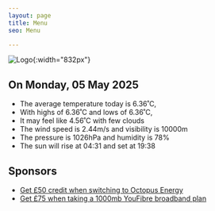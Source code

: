 ```yaml
---
layout: page
title: Menu
seo: Menu

---
```


![Logo](/images/logo.jpg){:width="832px"}

<!-- weather_marker starts -->
## On Monday, 05 May 2025

- The average temperature today is 6.36˚C,
- With highs of 6.36˚C and lows of 6.36˚C,
- It may feel like 4.56˚C with few clouds
- The wind speed is 2.44m/s and visibility is 10000m
- The pressure is 1026hPa and humidity is 78%
- The sun will rise at 04:31 and set at 19:38

<!-- weather_marker ends -->

## Sponsors

- [Get £50 credit when switching to Octopus Energy](https://bit.ly/3oD1nnS)
- [Get £75 when taking a 1000mb YouFibre broadband plan](https://aklam.io/91zWhU?)
